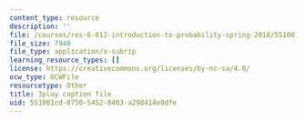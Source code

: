 ```yaml
---
content_type: resource
description: ''
file: /courses/res-6-012-introduction-to-probability-spring-2018/551001cd075054528403a298414e0dfe_jOC4ATKBWlI.vtt
file_size: 7940
file_type: application/x-subrip
learning_resource_types: []
license: https://creativecommons.org/licenses/by-nc-sa/4.0/
ocw_type: OCWFile
resourcetype: Other
title: 3play caption file
uid: 551001cd-0750-5452-8403-a298414e0dfe
---
```

